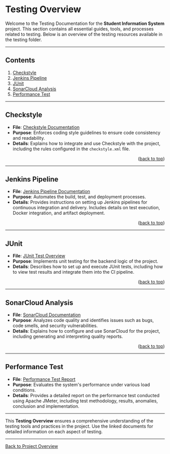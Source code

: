 # Testing Overview

Welcome to the Testing Documentation for the **Student Information System** project. This section contains all essential guides, tools, and processes related to testing. Below is an overview of the testing resources available in the testing folder.

---

## Contents

1. [Checkstyle](#checkstyle)
2. [Jenkins Pipeline](#jenkins-pipeline)
3. [JUnit](#junit)
4. [SonarCloud Analysis](#sonarcloud-analysis)
5. [Performance Test](#performance-test)

---

## Checkstyle

- **File**: [Checkstyle Documentation](../testing/checkstyle/checkStyle.md)
- **Purpose**: Enforces coding style guidelines to ensure code consistency and readability.
- **Details**: Explains how to integrate and use Checkstyle with the project, including the rules configured in the `checkstyle.xml` file.

<p align="right">(<a href="#contents">back to top</a>)</p>

---

## Jenkins Pipeline

- **File**: [Jenkins Pipeline Documentation](../testing/jenkins/jenkins-pipeline.md)
- **Purpose**: Automates the build, test, and deployment processes.
- **Details**: Provides instructions on setting up Jenkins pipelines for continuous integration and delivery. Includes details on test execution, Docker integration, and artifact deployment.

<p align="right">(<a href="#contents">back to top</a>)</p>

---

## JUnit

- **File**: [JUnit Test Overview](../testing/junit/test-overview.md)
- **Purpose**: Implements unit testing for the backend logic of the project.
- **Details**: Describes how to set up and execute JUnit tests, including how to view test results and integrate them into the CI pipeline.

<p align="right">(<a href="#contents">back to top</a>)</p>

---

## SonarCloud Analysis

- **File**: [SonarCloud Documentation](../testing/sonarCloud/sonarCloud.md)
- **Purpose**: Analyzes code quality and identifies issues such as bugs, code smells, and security vulnerabilities.
- **Details**: Explains how to configure and use SonarCloud for the project, including generating and interpreting quality reports.

<p align="right">(<a href="#contents">back to top</a>)</p>

---

## Performance Test

- **File**: [Performance Test Report](../testing/apacheJMeter/apacheJMeter.md)
- **Purpose**: Evaluates the system's performance under various load conditions.
- **Details**: Provides a detailed report on the performance test conducted using Apache JMeter, including test methodology, results, anomalies, conclusion and implementation.

---

This **Testing Overview** ensures a comprehensive understanding of the testing tools and practices in the project. Use the linked documents for detailed information on each aspect of testing.

---

[Back to Project Overview](../project-overview.md)